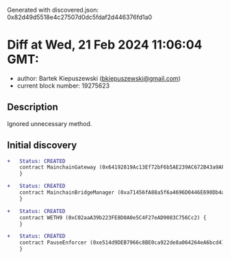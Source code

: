 Generated with discovered.json: 0x82d49d5518e4c27507d0dc5fdaf2d446376fd1a0

# Diff at Wed, 21 Feb 2024 11:06:04 GMT:

- author: Bartek Kiepuszewski (<bkiepuszewski@gmail.com>)
- current block number: 19275623

## Description

Ignored unnecessary method.

## Initial discovery

```diff
+   Status: CREATED
    contract MainchainGateway (0x64192819Ac13Ef72bF6b5AE239AC672B43a9AF08) {
    }
```

```diff
+   Status: CREATED
    contract MainchainBridgeManager (0xa71456fA88a5f6a4696D0446E690Db4a5913fab0) {
    }
```

```diff
+   Status: CREATED
    contract WETH9 (0xC02aaA39b223FE8D0A0e5C4F27eAD9083C756Cc2) {
    }
```

```diff
+   Status: CREATED
    contract PauseEnforcer (0xe514d9DEB7966c8BE0ca922de8a064264eA6bcd4) {
    }
```
